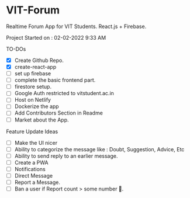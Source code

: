 # VIT-Forum
Realtime Forum App for VIT Students. React.js + Firebase.

Project Started on : 02-02-2022 9:33 AM

TO-DOs
- [x] Create Github Repo.
- [x] create-react-app
- [ ] set up firebase
- [ ] complete the basic frontend part.
- [ ] firestore setup.
- [ ] Google Auth restricted to vitstudent.ac.in
- [ ] Host on Netlify
- [ ] Dockerize the app
- [ ] Add Contributors Section in Readme
- [ ] Market about the App.

Feature Update Ideas
- [ ] Make the UI nicer
- [ ] Ability to categorize the message like : Doubt, Suggestion, Advice, Etc
- [ ] Ability to send reply to an earlier message.
- [ ] Create a PWA
- [ ] Notifications
- [ ] Direct Message
- [ ] Report a Message.
- [ ] Ban a user if Report count > some number 🤔.
